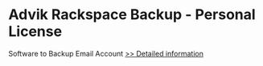 # Advik Rackspace Backup - Personal License
Software to Backup Email Account
[>> Detailed information](https://secure.shareit.com/shareit/product.html?productid=300810044&affiliateid=200057808)